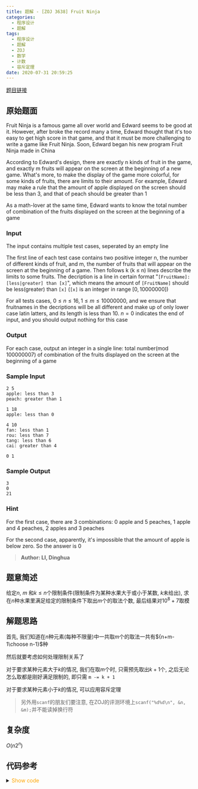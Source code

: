 ```yaml
---
title: 题解 - [ZOJ 3638] Fruit Ninja
categories:
  - 程序设计
  - 题解
tags:
  - 程序设计
  - 题解
  - ZOJ
  - 数学
  - 计数
  - 容斥定理
date: 2020-07-31 20:59:25
---
```

[题目链接](https://zoj.pintia.cn/problem-sets/91827364500/problems/91827369305)

<!-- more -->

## 原始题面

Fruit Ninja is a famous game all over world and Edward seems to be good at it. However, after broke the record many a time, Edward thought that it's too easy to get high score in that game, and that it must be more challenging to write a game like Fruit Ninja. Soon, Edward began his new program Fruit Ninja made in China

According to Edward's design, there are exactly n kinds of fruit in the game, and exactly m fruits will appear on the screen at the beginning of a new game. What's more, to make the display of the game more colorful, for some kinds of fruits, there are limits to their amount. For example, Edward may make a rule that the amount of apple displayed on the screen should be less than $3$, and that of peach should be greater than $1$

As a math-lover at the same time, Edward wants to know the total number of combination of the fruits displayed on the screen at the beginning of a game

### Input

The input contains multiple test cases, seperated by an empty line

The first line of each test case contains two positive integer n, the number of different kinds of fruit, and m, the number of fruits that will appear on the screen at the beginning of a game. Then follows k (k ≤ n) lines describe the limits to some fruits. The decription is a line in certain format "`[FruitName]: [less|greater] than [x]`", which means the amount of `[FruitName]` should be less(greater) than `[x]` (`[x]` is an integer in range $[0, 10000000]$)

For all tests cases, $0 ≤ n ≤ 16, 1 ≤ m ≤ 10000000$, and we ensure that fruitnames in the decriptions will be all different and make up of only lower case latin latters, and its length is less than $10$. $n = 0$ indicates the end of input, and you should output nothing for this case

### Output

For each case, output an integer in a single line: total number(mod $100000007$) of combination of the fruits displayed on the screen at the beginning of a game

### Sample Input

```input1
2 5
apple: less than 3
peach: greater than 1

1 18
apple: less than 0

4 10
fan: less than 1
rou: less than 7
tang: less than 6
cai: greater than 4

0 1
```

### Sample Output

```output1
3
0
21
```

### Hint

For the first case, there are $3$ combinations: $0$ apple and $5$ peaches, $1$ apple and $4$ peaches, $2$ apples and $3$ peaches

For the second case, apparently, it's impossible that the amount of apple is below zero. So the answer is $0$

> **Author: LI, Dinghua**

## 题意简述

给定$n$, $m$ 和$k\leqslant n$个限制条件(限制条件为某种水果大于或小于某数, $k$未给出), 求在$n$种水果里满足给定的限制条件下取出$m$个的取法个数, 最后结果对$10^8+7$取模

## 解题思路

首先, 我们知道在$n$种元素(每种不限量)中一共取$m$个的取法一共有${n+m-1\choose n-1}$种

然后就要考虑如何处理限制关系了

对于要求某种元素大于$k$的情况, 我们在取$m$个时, 只需预先取出$k+1$个, 之后无论怎么取都是刚好满足限制的, 即只需 `m -= k + 1`

对于要求某种元素小于$k$的情况, 可以应用容斥定理

> 另外用`scanf`的朋友们要注意, 在ZOJ的评测环境上`scanf("%d%d\n", &n, &m);`并不能读掉换行符

## 复杂度

$O(n2^n)$

## 代码参考

<details>
<summary><font color='orange'>Show code</font></summary>

```cpp
/*
 * @Author: Tifa
 * @LastEditTime: 2020-07-31 20:59:25
 * @Description: ZOJ 3638
 */
const i64 mod = 100000007;

i64 qpow(i64 a, i64 b) {
  i64 res = 1;
  for (; b; b >>= 1, (a *= a) %= mod)
    if (b & 1) (res *= a) %= mod;
  return res;
}
i64 c(i64 a, i64 b) {
  if (a < b || a < 0 || b < 0) return 0;
  i64 res = 1, _ = 1;
  for (int i = 0; i < b; i++) {
    res = res * (a - i) % mod;
    _ = _ * (i + 1) % mod;
  }
  return res * qpow(_, mod - 2) % mod;
}

char op[505], line[5005];
int  limit[505];

int main() {
  int m, n;
  while (~scanf("%d%d", &n, &m) && (m != 1 || n)) {
    int k = 0, _;
    fgets(line, sizeof(line), stdin);
    while (fgets(line, sizeof(line), stdin) && line[0] != '\n' && line[1] != '\n') {
      sscanf(line, "%*s%s%*s%d\n", op, &_);
      if (op[0] == 'g') m -= _ + 1;
      else limit[++k] = _;
    }
    if (m < 0) {
      puts("0");
      continue;
    }
    i64 ans = 0;
    _rep(i, 0, 1 << k) {
      int _ = 0, now = 0;
      _for(j, 1, k)
        if (i & (1 << j - 1)) {
          ++_;
          now += limit[j];
        }
      ans += (_ & 1 ? -1 : 1) * c(n + m - 1 - now, n - 1);
    }
    printf("%lld\n", (ans % mod + mod) % mod);
  }
}
```

</details>
